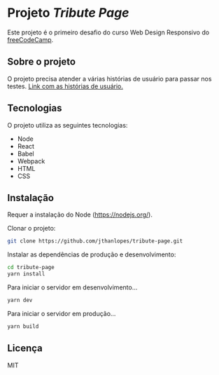 # Projeto _Tribute Page_
Este projeto é o primeiro desafio do curso Web Design Responsivo do [freeCodeCamp](https://www.freecodecamp.org/).

## Sobre o projeto

O projeto precisa atender a várias histórias de usuário para passar nos testes.
[Link com as histórias de usuário.](https://www.freecodecamp.org/learn/responsive-web-design/responsive-web-design-projects/build-a-tribute-page)

## Tecnologias

O projeto utiliza as seguintes tecnologias:

- Node
- React
- Babel
- Webpack
- HTML
- CSS

## Instalação

Requer a instalação do Node (https://nodejs.org/).

Clonar o projeto:
```sh
git clone https://github.com/jthanlopes/tribute-page.git
```

Instalar as dependências de produção e desenvolvimento:

```sh
cd tribute-page
yarn install
```

Para iniciar o servidor em desenvolvimento...

```sh
yarn dev
```

Para iniciar o servidor em produção...

```sh
yarn build
```

## Licença

MIT
